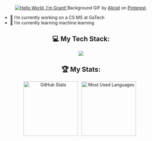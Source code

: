 <div align="center">
  <a href="https://github.com/kshyun28">
    <img src="assets/header.gif" alt="Hello World, I'm Grant!" />
  </a>
Background GIF by <a href="https://www.pinterest.com/pin/5277724550564022/">Aliciel</a> on <a href="https://www.pinterest.com/">Pinterest</a>.
</div>

- 🔭 I’m currently working on a CS MS at GaTech
- 🌱 I’m currently learning machine learning 

<div align="center">
  
## 💻 My Tech Stack:
<p align="center">
  <a href="https://skillicons.dev">
    <img src="https://skillicons.dev/icons?i=git,cpp,docker,py,linux" />
  </a>
</p>


## 🏆 My Stats:

<p>
    <img height=175 alt="GitHub Stats" src="https://github-readme-stats.vercel.app/api?username=gqster&show_icons=true&count_private=true&theme=dark" />&nbsp;&nbsp;
    <img height=175 alt="Most Used Languages" src="https://github-readme-stats.vercel.app/api/top-langs/?username=gqster&layout=compact&theme=dark" />&nbsp;&nbsp;
</p>
